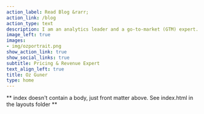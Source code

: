```yaml
---
action_label: Read Blog &rarr;
action_link: /blog
action_type: text
description: I am an analytics leader and a go-to-market (GTM) expert. I specialize in GTM support for VC-backed seed-stage firms, designing strategic revenue frameworks that cater to diverse customer segments and competitive landscapes. I am leading revenue and pricing strategy initiatives at The Predictive Index.
image_left: true
images:
- img/ozportrait.png
show_action_link: true
show_social_links: true
subtitle: Pricing & Revenue Expert
text_align_left: true
title: Oz Guner
type: home
---
```


** index doesn't contain a body, just front matter above.
See index.html in the layouts folder **
